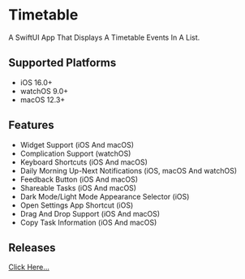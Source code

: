 # Timetable
A SwiftUI App That Displays A Timetable Events In A List.

## Supported Platforms
- iOS 16.0+
- watchOS 9.0+
- macOS 12.3+

## Features
- Widget Support (iOS And macOS)
- Complication Support (watchOS)
- Keyboard Shortcuts (iOS And macOS)
- Daily Morning Up-Next Notifications (iOS, macOS And watchOS)
- Feedback Button (iOS And macOS)
- Shareable Tasks (iOS And macOS)
- Dark Mode/Light Mode Appearance Selector (iOS)
- Open Settings App Shortcut (iOS)
- Drag And Drop Support (iOS And macOS)
- Copy Task Information (iOS And macOS)
 
## Releases
[Click Here...](https://github.com/markydoodled/Timetable/releases)
